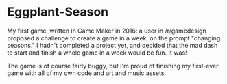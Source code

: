 # Eggplant-Season
My first game, written in Game Maker in 2016: a user in /r/gamedesign proposed a challenge to create a game in a week, on the prompt "changing seasons." I hadn't completed a project yet, and decided that the mad dash to start and finish a whole game in a week would be fun. It was!

The game is of course fairly buggy, but I'm proud of finishing my first-ever game with all of my own code and art and music assets.
